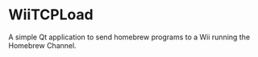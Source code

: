 WiiTCPLoad
==========

A simple Qt application to send homebrew programs to a Wii running the Homebrew Channel.